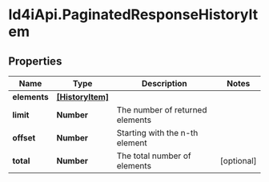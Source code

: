 # Id4iApi.PaginatedResponseHistoryItem

## Properties
Name | Type | Description | Notes
------------ | ------------- | ------------- | -------------
**elements** | [**[HistoryItem]**](HistoryItem.md) |  | 
**limit** | **Number** | The number of returned elements | 
**offset** | **Number** | Starting with the n-th element | 
**total** | **Number** | The total number of elements | [optional] 


